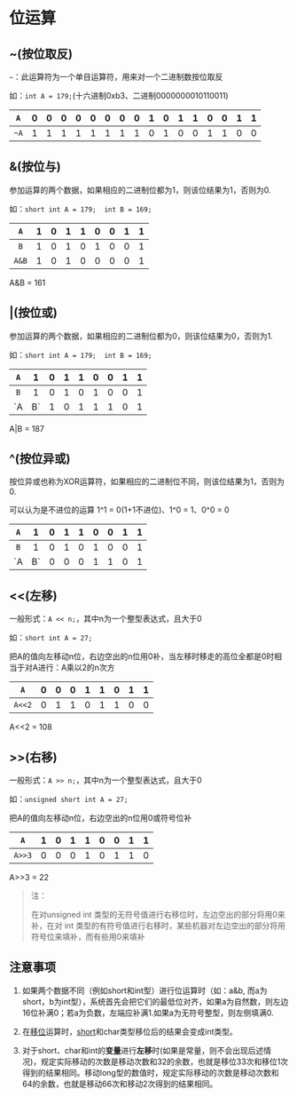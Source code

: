 #  位运算

## ~(按位取反)

`~`：此运算符为一个单目运算符，用来对一个二进制数按位取反

如：`int A = 179;`(十六进制0xb3、二进制0000000010110011)

| `A`  |  0   |  0   |  0   |  0   |  0   |  0   |  0   |  0   |  1   |  0   |  1   |  1   |  0   |  0   |  1   |  1   |
| :--: | :--: | :--: | :--: | :--: | :--: | :--: | :--: | :--: | :--: | :--: | :--: | :--: | :--: | :--: | :--: | :--: |
| `~A` |  1   |  1   |  1   |  1   |  1   |  1   |  1   |  1   |  0   |  1   |  0   |  0   |  1   |  1   |  0   |  0   |



## &(按位与)

参加运算的两个数据，如果相应的二进制位都为1，则该位结果为1，否则为0.

如：`short int A = 179;  int B = 169; `

|  `A`  |  1   |  0   |  1   |  1   |  0   |  0   |  1   |  1   |
| :---: | :--: | :--: | :--: | :--: | :--: | :--: | :--: | :--: |
|  `B`  |  1   |  0   |  1   |  0   |  1   |  0   |  0   |  1   |
| `A&B` |  1   |  0   |  1   |  0   |  0   |  0   |  0   |  1   |

A&B = 161

## |(按位或)

参加运算的两个数据，如果相应的二进制位都为0，则该位结果为0，否则为1.

如：`short int A = 179;  int B = 169; `

|  `A`  |  1   |  0   |  1   |  1   |  0   |  0   |  1   |  1   |
| :---: | :--: | :--: | :--: | :--: | :--: | :--: | :--: | :--: |
|  `B`  |  1   |  0   |  1   |  0   |  1   |  0   |  0   |  1   |
| `A|B` |  1   |  0   |  1   |  1   |  1   |  0   |  1   |  1   |

A|B = 187

## ^(按位异或)

按位异或也称为XOR运算符，如果相应的二进制位不同，则该位结果为1，否则为0.

可以认为是不进位的运算  1^1 = 0(1+1不进位)、1^0 = 1、0^0 = 0

|  `A`  |  1   |  0   |  1   |  1   |  0   |  0   |  1   |  1   |
| :---: | :--: | :--: | :--: | :--: | :--: | :--: | :--: | :--: |
|  `B`  |  1   |  0   |  1   |  0   |  1   |  0   |  0   |  1   |
| `A|B` |  0   |  0   |  0   |  1   |  1   |  0   |  1   |  0   |

## <<(左移)

一般形式：`A << n;`，其中n为一个整型表达式，且大于0

如：`short int A = 27;`

把A的值向左移动n位，右边空出的n位用0补，当左移时移走的高位全都是0时相当于对A进行：A乘以2的n次方

| `A`  |  0   |  0   |  0   |  1   |  1   |  0   |  1   |  1   |
| :--: | :--: | :--: | :--: | :--: | :--: | :--: | :--: | :--: |
| `A<<2`  |  0   |  1   |  1   |  0   |  1   |  1   |  0   |  0   |

A<<2 = 108

## >>(右移)

一般形式：`A >> n;`，其中n为一个整型表达式，且大于0

如：`unsigned short int A = 27;`

把A的值向左移动n位，右边空出的n位用0或符号位补

| `A`  |  1  |  0  |  1   |  1   |  0   |  0   |  1   |  1   |
| :--: | :--: | :--: | :--: | :--: | :--: | :--: | :--: | :--: |
| `A>>3`  |  0   |  0  |  0  |  1  |  0  |  1  |  1  |  0  |

A>>3 = 22

> 注：
>
> 在对unsigned int 类型的无符号值进行右移位时，左边空出的部分将用0来补，在对 int 类型的有符号值进行右移时，某些机器对左边空出的部分将用符号位来填补，而有些用0来填补

## 注意事项

1. 如果两个数据不同（例如short和int型）进行位运算时（如：a&b, 而a为short，b为int型），系统首先会把它们的最低位对齐，如果a为自然数，则左边16位补满0；若a为负数，左端应补满1.如果a为无符号整型，则左侧填满0.

2. 在[移位](http://baike.baidu.com/item/移位)运算时，[short](http://baike.baidu.com/item/short)和char类型移位后的结果会变成int类型。

3. 对于short、char和int的**变量**进行**左移**时(如果是常量，则不会出现后述情况)，规定实际移动的次数是移动次数和32的余数，也就是移位33次和移位1次得到的结果相同。移动long型的数值时，规定实际移动的次数是移动次数和64的余数，也就是移动66次和移动2次得到的结果相同。
